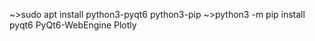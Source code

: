 

~>sudo apt install python3-pyqt6 python3-pip
~>python3 -m pip install pyqt6  PyQt6-WebEngine Plotly